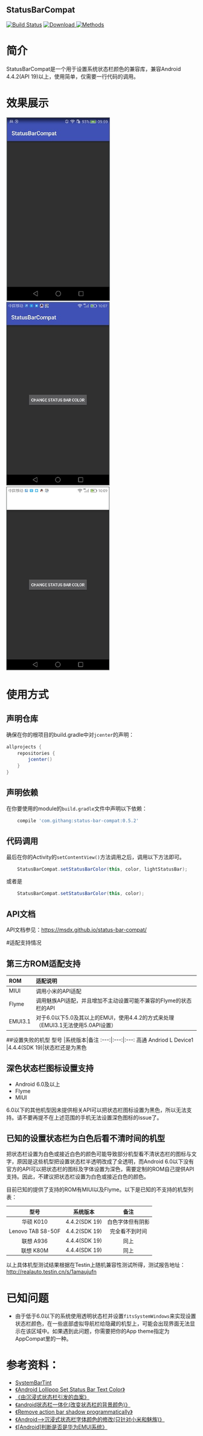 StatusBarCompat
---
[![Build Status](https://travis-ci.org/msdx/status-bar-compat.svg?branch=master)](https://travis-ci.org/msdx/status-bar-compat)
[ ![Download](https://api.bintray.com/packages/msdx/maven/StatusBarCompat/images/download.svg) ](https://bintray.com/msdx/maven/StatusBarCompat/_latestVersion)
[![Methods](https://img.shields.io/badge/Methods%20and%20size-91%20|%2013%20KB-e91e63.svg)](http://www.methodscount.com/?lib=com.githang%3Astatus-bar-compat%3A0.5.2)

# 简介
StatusBarCompat是一个用于设置系统状态栏颜色的兼容库，兼容Android 4.4.2(API 19)以上，使用简单，仅需要一行代码的调用。

# 效果展示
![5.1.1运行效果](images/Android5.1.1_P7.jpg)
![6.0深色状态栏白色文字](images/Android6.0_5C_dark.jpg)
![6.0浅色状态栏黑色文字](images/Android6.0_5C_light.jpg)

# 使用方式

## 声明仓库
确保在你的根项目的build.gradle中对`jcenter`的声明：
```gradle
allprojects {
    repositories {
        jcenter()
    }
}
```

## 声明依赖
在你要使用的module的`build.gradle`文件中声明以下依赖：
```gradle
    compile 'com.githang:status-bar-compat:0.5.2'
```

## 代码调用
最后在你的Activity的`setContentView()`方法调用之后，调用以下方法即可。
```java
    StatusBarCompat.setStatusBarColor(this, color, lightStatusBar);
```
或者是
```java
    StatusBarCompat.setStatusBarColor(this, color);
```

## API文档
API文档参见：https://msdx.github.io/status-bar-compat/

#适配支持情况

## 第三方ROM适配支持
ROM | 适配说明
:---|:---
MIUI| 调用小米的API适配
Flyme|调用魅族API适配，并且增加不主动设置可能不兼容的Flyme的状态栏的API
EMUI3.1|对于6.0以下5.0及其以上的EMUI，使用4.4.2的方式来处理（EMUI3.1无法使用5.0API设置）

##设置失败的机型
型号 |系统版本|备注
:---:|:---:|:---:
高通 Andriod L Device1 |4.4.4(SDK 19)|状态栏还是为黑色

## 深色状态栏图标设置支持
- Android 6.0及以上
- Flyme
- MIUI

6.0以下的其他机型因未提供相关API可以把状态栏图标设置为黑色，所以无法支持。请不要再提不在上述范围的手机无法设置深色图标的issue了。

## 已知的设置状态栏为白色后看不清时间的机型
把状态栏设置为白色或接近白色的颜色可能导致部分机型看不清状态栏的图标与文字，原因是这些机型把设置状态栏半透明改成了全透明，而Android 6.0以下没有官方的API可以把状态栏的图标及字体设置为深色，需要定制的ROM自己提供API支持。因此，不建议把状态栏设置为白色或接近白色的颜色。

目前已知的提供了支持的ROM有MIUI以及Flyme。以下是已知的不支持的机型列表：

型号 | 系统版本 | 备注
:---:|:---:|:---:
华硕 K010|4.4.2(SDK 19)|白色字体但有阴影
Lenovo TAB S8-50F|4.4.2(SDK 19)|完全看不到时间
联想 A936|4.4.4(SDK 19)|同上
联想 K80M|4.4.4(SDK 19)|同上

以上具体机型测试结果根据在Testin上随机兼容性测试所得，测试报告地址：http://realauto.testin.cn/s/1amaujufn

# 已知问题
- 由于低于6.0以下的系统使用透明状态栏并设置`fitsSystemWindows`来实现设置状态栏颜色，在一些底部虚拟导航栏给隐藏的机型上，可能会出现界面无法显示在该区域中。如果遇到此问题，你需要把你的App theme指定为AppCompat里的一种。

# 参考资料：
- [SystemBarTint](https://github.com/jgilfelt/SystemBarTint)
- [《Android Lollipop Set Status Bar Text Color》](http://stackoverflow.com/questions/30464234/android-lollipop-set-status-bar-text-color)
- [《由沉浸式状态栏引发的血案》](http://www.jianshu.com/p/140be70b84cd?utm_source=tuicool&utm_medium=referral)
- [《android状态栏一体化(改变状态栏的背景颜色)》](http://blog.csdn.net/jdsjlzx/article/details/41643587)
- [《Remove action bar shadow programmatically》](http://stackoverflow.com/questions/19922078/remove-action-bar-shadow-programmatically)
- [《Android-->沉浸式状态栏字体颜色的修改(只针对小米和魅族)》](http://blog.csdn.net/angcyo/article/details/49834739)
- [《[Android]判断是否是华为EMUI系统》](http://blog.csdn.net/windowsxp2014/article/details/51669858)
